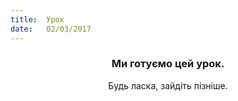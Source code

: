 ```yaml
---
title:  Урок
date:   02/03/2017
---
```


### <center>Ми готуємо цей урок.</center>
<center>Будь ласка, зайдіть пізніше.</center>